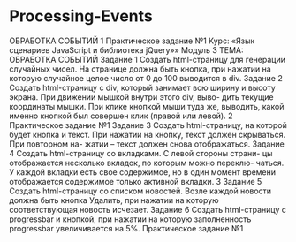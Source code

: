 # Processing-Events
ОБРАБОТКА СОБЫТИЙ
1
Практическое задание №1 Курс:
«Язык сценариев JavaScript и библиотека jQuery»»
Модуль 3
ТЕМА: ОБРАБОТКА СОБЫТИЙ
Задание 1
Создать html-страницу для генерации случайных чисел. На
странице должна быть кнопка, при нажатии на которую случайное
целое число от 0 до 100 выводится в div.
Задание 2
Создать html-страницу с div, который занимает всю ширину
и высоту экрана. При движении мышкой внутри этого div, выво-
дить текущие координаты мышки. При клике кнопкой мыши туда
же, выводить, какой именно кнопкой был совершен клик (правой
или левой).
2
Практическое задание №1
Задание 3
Создать html-страницу, на которой будет кнопка и текст. При
нажатии на кнопку, текст должен скрываться. При повторном на-
жатии – текст должен снова отображаться.
Задание 4
Создать html-страницу со вкладками. С левой стороны страни-
цы отображается несколько вкладок, по которым можно переклю-
чаться. У каждой вкладки есть свое содержимое, но в один момент
времени отображается содержимое только активной вкладки.
3
Задание 5
Создать html-страницу со списком новостей. Возле каждой
новости должна быть кнопка Удалить, при нажатии на которую
соответствующая новость исчезает.
Задание 6
Создать html-страницу с progressbar и кнопкой, при нажатии
на которую заполненность progressbar увеличивается на 5%.
Практическое задание №1
